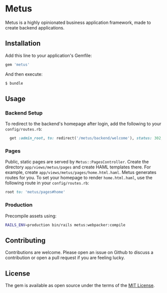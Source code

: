 # Metus

Metus is a highly opinionated business application framework, made to create backend applications.

## Installation

Add this line to your application's Gemfile:

```ruby
gem 'metus'
```

And then execute:

```bash
$ bundle
```

## Usage

### Backend Setup

To redirect to the backend's homepage after login, add the following to your `config/routes.rb`:

```ruby
  get :admin_root, to: redirect('/metus/backend/welcome'), status: 302, as: :admin_root
```

### Pages

Public, static pages are served by `Metus::PagesController`. Create the directory `app/views/metus/pages` and create HAML templates there. For example, create `app/views/metus/pages/home.html.haml`. Metus generates routes for you. To set your homepage to render `home.html.haml`, use the following route in your `config/routes.rb`:

```ruby
root to: 'metus/pages#home'
```

### Production

Precompile assets using:

```bash
RAILS_ENV=production bin/rails metus:webpacker:compile
```

## Contributing

Contributions are welcome. Please open an issue on Github to discuss a contribution or open a pull request if you are feeling lucky.

## License

The gem is available as open source under the terms of the [MIT License](https://opensource.org/licenses/MIT).
